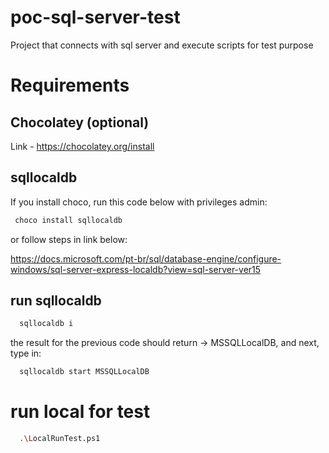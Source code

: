 # poc-sql-server-test
Project that connects with sql server and execute scripts for test purpose

# Requirements

## Chocolatey (optional)
Link - https://chocolatey.org/install

## sqllocaldb
If you install choco, run this code below with privileges admin:

```bash
 choco install sqllocaldb
```

or follow steps in link below:

https://docs.microsoft.com/pt-br/sql/database-engine/configure-windows/sql-server-express-localdb?view=sql-server-ver15

## run sqllocaldb

```bash
  sqllocaldb i
```

the result for the previous code should return -> MSSQLLocalDB, and next, type in:

```bash
  sqllocaldb start MSSQLLocalDB
```

# run local for test

```bash
  .\LocalRunTest.ps1
```
